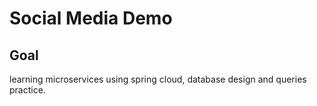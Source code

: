 # Social Media Demo


## Goal
learning microservices using spring cloud, database design and queries practice. 

